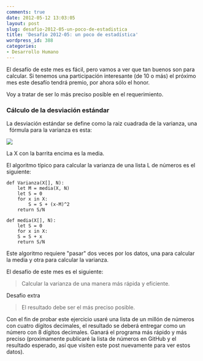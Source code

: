 ```yaml
---
comments: true
date: 2012-05-12 13:03:05
layout: post
slug: desafio-2012-05-un-poco-de-estadistica
title: 'Desafío 2012-05: un poco de estadística'
wordpress_id: 388
categories:
- Desarrollo Humano
---
```


El desafío de este mes es fácil, pero vamos a ver que tan buenos son para calcular. Si tenemos una participación interesante (de 10 o más) el próximo mes este desafío tendrá premio, por ahora sólo el honor.

Voy a tratar de ser lo más preciso posible en el requerimiento.

### Cálculo de la desviación estándar

La desviación estándar se define como la raiz cuadrada de la varianza, una   fórmula para la varianza es esta:

[![](/images/2012/05/varianza.png)](/images/2012/05/varianza.png)

La X con la barrita encima es la media.

El algoritmo típico para calcular la varianza de una lista L de números es el siguiente:


```
def Varianza(X[], N):
    let M = media(X, N)
    let S = 0
    for x in X:
        S = S + (x-M)^2
    return S/N

def media(X[], N):
    let S = 0
    for x in X:
    S = S + x
    return S/N
```

Este algoritmo requiere "pasar" dos veces por los datos, una para calcular la media y otra para calcular la varianza.

El desafío de este mes es el siguiente:


> Calcular la varianza de una manera más rápida y eficiente.


Desafio extra


> El resultado debe ser el más preciso posible.


Con el fin de probar este ejercicio usaré una lista de un millón de números con cuatro dígitos decimales, el resultado se deberá entregar como un número con 8 dígitos decimales. Ganará el programa más rápido y más preciso (proximamente publicaré la lista de números en GitHub y el resultado esperado, así que visiten este post nuevamente para ver estos datos).


